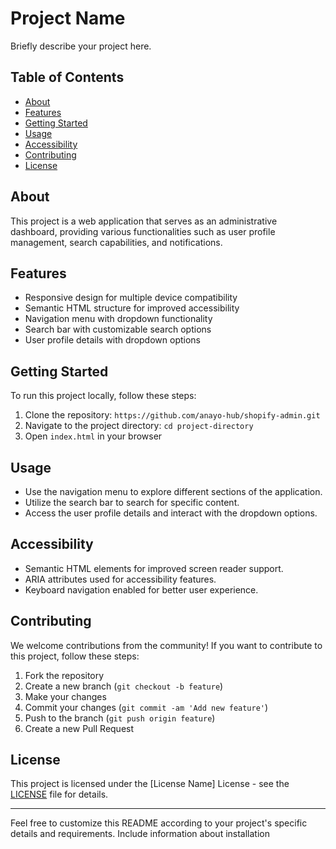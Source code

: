 # Project Name

Briefly describe your project here.

## Table of Contents

- [About](#about)
- [Features](#features)
- [Getting Started](#getting-started)
- [Usage](#usage)
- [Accessibility](#accessibility)
- [Contributing](#contributing)
- [License](#license)

## About

This project is a web application that serves as an administrative dashboard, providing various functionalities such as user profile management, search capabilities, and notifications.

## Features

- Responsive design for multiple device compatibility
- Semantic HTML structure for improved accessibility
- Navigation menu with dropdown functionality
- Search bar with customizable search options
- User profile details with dropdown options

## Getting Started

To run this project locally, follow these steps:

1. Clone the repository: `https://github.com/anayo-hub/shopify-admin.git`
2. Navigate to the project directory: `cd project-directory`
3. Open `index.html` in your browser

## Usage

- Use the navigation menu to explore different sections of the application.
- Utilize the search bar to search for specific content.
- Access the user profile details and interact with the dropdown options.

## Accessibility

- Semantic HTML elements for improved screen reader support.
- ARIA attributes used for accessibility features.
- Keyboard navigation enabled for better user experience.

## Contributing

We welcome contributions from the community! If you want to contribute to this project, follow these steps:

1. Fork the repository
2. Create a new branch (`git checkout -b feature`)
3. Make your changes
4. Commit your changes (`git commit -am 'Add new feature'`)
5. Push to the branch (`git push origin feature`)
6. Create a new Pull Request

## License

This project is licensed under the [License Name] License - see the [LICENSE](LICENSE) file for details.

---

Feel free to customize this README according to your project's specific details and requirements. Include information about installation

